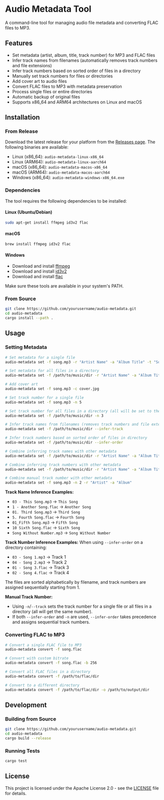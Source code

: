# Audio Metadata Tool

A command-line tool for managing audio file metadata and converting FLAC files to MP3.

## Features

- Set metadata (artist, album, title, track number) for MP3 and FLAC files
- Infer track names from filenames (automatically removes track numbers and file extensions)
- Infer track numbers based on sorted order of files in a directory
- Manually set track numbers for files or directories
- Add cover art to audio files
- Convert FLAC files to MP3 with metadata preservation
- Process single files or entire directories
- Automatic backup of original files
- Supports x86_64 and ARM64 architectures on Linux and macOS

## Installation

### From Release

Download the latest release for your platform from the [Releases page](https://github.com/yourusername/audio-metadata/releases). The following binaries are available:

- Linux (x86_64): `audio-metadata-linux-x86_64`
- Linux (ARM64): `audio-metadata-linux-aarch64`
- macOS (x86_64): `audio-metadata-macos-x86_64`
- macOS (ARM64): `audio-metadata-macos-aarch64`
- Windows (x86_64): `audio-metadata-windows-x86_64.exe`

### Dependencies

The tool requires the following dependencies to be installed:

#### Linux (Ubuntu/Debian)
```bash
sudo apt-get install ffmpeg id3v2 flac
```

#### macOS
```bash
brew install ffmpeg id3v2 flac
```

#### Windows
- Download and install [ffmpeg](https://ffmpeg.org/download.html)
- Download and install [id3v2](https://id3v2.sourceforge.net/)
- Download and install [flac](https://xiph.org/flac/download.html)

Make sure these tools are available in your system's PATH.

### From Source

```bash
git clone https://github.com/yourusername/audio-metadata.git
cd audio-metadata
cargo install --path .
```

## Usage

### Setting Metadata

```bash
# Set metadata for a single file
audio-metadata set -f song.mp3 -r "Artist Name" -a "Album Title" -t "Song Title"

# Set metadata for all files in a directory
audio-metadata set -f /path/to/music/dir -r "Artist Name" -a "Album Title"

# Add cover art
audio-metadata set -f song.mp3 -c cover.jpg

# Set track number for a single file
audio-metadata set -f song.mp3 -n 5

# Set track number for all files in a directory (all will be set to the same number)
audio-metadata set -f /path/to/music/dir -n 3

# Infer track names from filenames (removes track numbers and file extensions)
audio-metadata set -f /path/to/music/dir --infer-track

# Infer track numbers based on sorted order of files in directory
audio-metadata set -f /path/to/music/dir --infer-order

# Combine inferring track names with other metadata
audio-metadata set -f /path/to/music/dir -r "Artist Name" -a "Album Title" --infer-track

# Combine inferring track numbers with other metadata
audio-metadata set -f /path/to/music/dir -r "Artist Name" -a "Album Title" --infer-order

# Combine manual track number with other metadata
audio-metadata set -f song.mp3 -n 2 -r "Artist" -a "Album"
```

**Track Name Inference Examples:**
- `03 - This Song.mp3` → `This Song`
- `1 - Another Song.flac` → `Another Song`
- `01. Third Song.mp3` → `Third Song`
- `5. Fourth Song.flac` → `Fourth Song`
- `01_Fifth Song.mp3` → `Fifth Song`
- `10 Sixth Song.flac` → `Sixth Song`
- `Song Without Number.mp3` → `Song Without Number`

**Track Number Inference Examples:**
When using `--infer-order` on a directory containing:
- `03 - Song 1.mp3` → Track 1
- `04 - Song 2.mp3` → Track 2
- `01 - Song 3.flac` → Track 3
- `02 - Song 4.flac` → Track 4

The files are sorted alphabetically by filename, and track numbers are assigned sequentially starting from 1.

**Manual Track Number:**
- Using `-n`/`--track` sets the track number for a single file or all files in a directory (all will get the same number).
- If both `--infer-order` and `-n` are used, `--infer-order` takes precedence and assigns sequential track numbers.

### Converting FLAC to MP3

```bash
# Convert a single FLAC file to MP3
audio-metadata convert -f song.flac

# Convert with custom bitrate
audio-metadata convert -f song.flac -b 256

# Convert all FLAC files in a directory
audio-metadata convert -f /path/to/flac/dir

# Convert to a different directory
audio-metadata convert -f /path/to/flac/dir -o /path/to/output/dir
```

## Development

### Building from Source

```bash
git clone https://github.com/yourusername/audio-metadata.git
cd audio-metadata
cargo build --release
```

### Running Tests

```bash
cargo test
```

## License

This project is licensed under the Apache License 2.0 - see the [LICENSE](LICENSE) file for details.